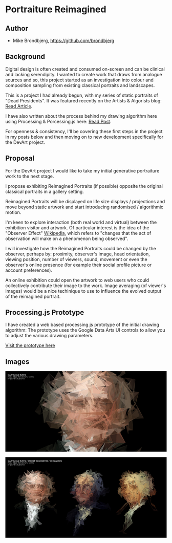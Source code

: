 # Portraiture Reimagined

## Author
- Mike Brondbjerg, https://github.com/brondbjerg

## Background
Digital design is often created and consumed on-screen and can be clinical and lacking serendipity. I wanted to create work that draws from analogue sources and so, this project started as an investigation into colour and composition sampling from existing classical portraits and landscapes.

This is a project I had already begun, with my series of static portraits of "Dead Presidents".
It was featured recently on the Artists & Algorists blog: [Read Article](http://artistsandalgorists.com/dead-presidents/ "Link to article").

I have also written about the process behind my drawing algorithm here using Processing & Porcessing.js here: [Read Post](http://www.brondbjerg.co.uk/blog/2014/02/generative-portraits-with-processing-js/ "Link to post").

For openness & consistency, I'll be covering these first steps in the project in my posts below and then moving on to new development specifically for the DevArt project.

## Proposal
For the DevArt project I would like to take my initial generative portraiture work to the next stage.

I propose exhibiting Reimagined Portraits (if possible) opposite the original classical portraits in a gallery setting.

Reimagined Portraits will be displayed on life size displays / projections and move beyond static artwork and start introducing randomised / algorithmic motion.

I'm keen to explore interaction (both real world and virtual) between the exhibition visitor and artwork.
Of particular interest is the idea of the "Observer Effect" [Wikipedia](http://en.wikipedia.org/wiki/Observer_effect "Link to article"), which refers to "changes that the act of observation will make on a phenomenon being observed".

I will investigate how the Reimagined Portraits could be changed by the observer, perhaps by: proximity, observer's image, head orientation, viewing position, number of viewers, sound, movement or even the observer's online presence (for example their social profile picture or account preferences).

An online exhibition could open the artwork to web users who could collectively contribute their image to the work. 
Image averaging (of viewer's images) would be a nice techinique to use to influence the evolved output of the reimagined portrait.


## Processing.js Prototype
I have created a web based processing.js prototype of the initial drawing algorithm:
The prototype uses the Google Data Arts UI controls to allow you to adjust the various drawing parameters.

[Visit the prototype here](http://www.brondbjerg.co.uk/demos/labs/generative-portraits/ "Prototype")

## Images
![Generative Portrait](project_images/001_MartinVanBuren.jpg?raw=true "Project Image")

![Generative Portrait](project_images/002_presSeries.jpg?raw=true "Project Image")



